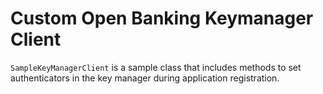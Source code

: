 # Custom Open Banking Keymanager Client

`SampleKeyManagerClient` is a sample class that includes methods to set authenticators in the key manager during application registration.
